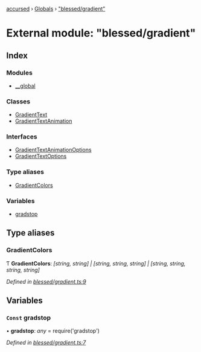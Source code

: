 [accursed](../README.md) › [Globals](../globals.md) › ["blessed/gradient"](_blessed_gradient_.md)

# External module: "blessed/gradient"

## Index

### Modules

* [__global](_blessed_gradient_.__global.md)

### Classes

* [GradientText](../classes/_blessed_gradient_.gradienttext.md)
* [GradientTextAnimation](../classes/_blessed_gradient_.gradienttextanimation.md)

### Interfaces

* [GradientTextAnimationOptions](../interfaces/_blessed_gradient_.gradienttextanimationoptions.md)
* [GradientTextOptions](../interfaces/_blessed_gradient_.gradienttextoptions.md)

### Type aliases

* [GradientColors](_blessed_gradient_.md#gradientcolors)

### Variables

* [gradstop](_blessed_gradient_.md#const-gradstop)

## Type aliases

###  GradientColors

Ƭ **GradientColors**: *[string, string] | [string, string, string] | [string, string, string, string]*

*Defined in [blessed/gradient.ts:9](https://github.com/cancerberoSgx/accursed/blob/468bf3c/src/blessed/gradient.ts#L9)*

## Variables

### `Const` gradstop

• **gradstop**: *any* =  require('gradstop')

*Defined in [blessed/gradient.ts:7](https://github.com/cancerberoSgx/accursed/blob/468bf3c/src/blessed/gradient.ts#L7)*
